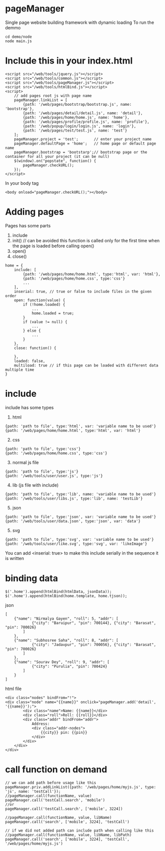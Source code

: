 # pageManager
Single page website building framework with dynamic loading
To run the demmo
```
cd demo/node
node main.js
```

# Include this in your index.html
```
<script src="/web/tools/jquery.js"></script>
<script src="/web/tools/common.js"></script>
<script src="/web/tools/pageManager.js"></script>
<script src="/web/tools/htmlBind.js"></script>
<script>
	// add pages root js with page name
	pageManager.linkList = [
		{path: '/web/pages/bootstrap/bootstrap.js', name: 'bootstrap'},
		{path: '/web/pages/detail/detail.js', name: 'detail'},
		{path: '/web/pages/home/home.js', name: 'home'},
		{path: '/web/pages/profile/profile.js', name: 'profile'},
		{path: '/web/popup/login/login.js', name: 'login'},
		{path: '/web/pages/test/test.js', name: 'test'}
	];
	pageManager.project = 'test';       // enter your project name
	pageManager.defaultPage = 'home';   // home page or default page name
	pageManager.bootstrap = 'bootstarp';// bootstrap page or the container for all your project (it can be null)
	$(window).on("popstate", function() {
		pageManager.checkURL();
	});
</script>
```
In your body tag
```
<body onload="pageManager.checkURL();"></body>
```
# Adding pages
Pages has some parts
1) include
2) init() // can be avoided this function is called only for the first time when the page is loaded before calling open()
2) open()
3) close()
```
home = {
	include: [
		{path: '/web/pages/home/home.html', type:'html', var: 'html'},
		{path: '/web/pages/home/home.css', type:'css'}
		...
	],
	inserial: true, // true or false to include files in the given order
	open: function(value) {
		if (!home.loaded) {
			...
			home.loaded = true;
		}
		if (value != null) {
			...
		} else {
			...
		}
	},
	close: function() {
		
	},
	loaded: false,
	multiload: true // if this page can be loaded with different data multiple time
}
```
# include
include has some types
1) html
```
{path: 'path to file', type:'html', var: 'variable name to be used'}
{path: '/web/pages/home/home.html', type:'html', var: 'html'}
```
2) css
```
{path: 'path to file', type:'css'}
{path: '/web/pages/home/home.css', type:'css'}
```
3) normal js file
```
{path: 'path to file', type:'js'}
{path: '/web/tools/user/user.js', type:'js'}
```
4) lib (js file with include)
```
{path: 'path to file', type:'lib', name: 'variable name to be used'}
{path: '/web/tools/user/libs.js', type:'lib', name: 'testLib'}
```
5) json
```
{path: 'path to file', type:'json', var: 'variable name to be used'}
{path: '/web/tools/user/data.json', type:'json', var: 'data'}
```
5) svg
```
{path: 'path to file', type:'svg', var: 'variable name to be used'}
{path: '/web/tools/user/like.svg', type:'svg', var: 'likeImage'}
```
You can add <inserial: true> to make this include serially in the sequence it is written
# binding data
```
$('.home').append(htmlBind(htmlData, jsonData));
$('.home').append(htmlBind(home.template, home.tjson));
```
json
```
[
    {"name": "Nirmalya Gayen", "roll": 5, "addr": [
            {"city": "Baruipur", "pin": 700144}, {"city": "Barasat", "pin": 700026}
        ]
    },
    {"name": "Subhosree Saha", "roll": 8, "addr": [
            {"city": "Jadavpur", "pin": 700056}, {"city": "Barasat", "pin": 700026}
        ]
    },
    {"name": "Sourav Dey", "roll": 9, "addr": [
            {"city": "Purulia", "pin": 700424}
        ]
    }
]

```
html file
```
<div class="nodes" bindFrom="!">
<div class="node" name="{{name}}" onclick="pageManager.add('detail', '{{name}}');">
        <div class="name">Name: {{name}}</div>
        <div class="roll">Roll: {{roll}}</div>
        <div class="addr" bindFrom="addr">
            Address: 
            <div class="addr-nodes">
                {{city}} pin: {{pin}}
            </div>
        </div>
    </div>
</div>
```
# call function on demand
```
// we can add path before usage like this
pageManager.priv.addLinkList({path: '/web/pages/home/myjs.js', type: 'js', name: 'testCall'});
//pageManager.call(functionName, value)
pageManager.call('testCall.search', 'mobile')
//or
pageManager.call('testCall.search', ['mobile', 3224])

//pageManager.call(functionName, value, libName)
pageManager.call('search', ['mobile', 3224], 'testCall')

// if we did not added path can include path when calling like this
//pageManager.call(functionName, value, libName, libPath)
pageManager.call('search', ['mobile', 3224], 'testCall', '/web/pages/home/myjs.js')
```
